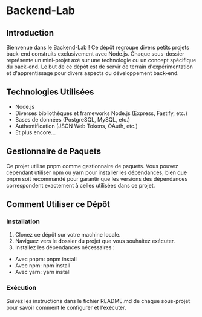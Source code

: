 # Backend-Lab

## Introduction
Bienvenue dans le Backend-Lab ! Ce dépôt regroupe divers petits projets back-end construits exclusivement avec Node.js. Chaque sous-dossier représente un mini-projet axé sur une technologie ou un concept spécifique du back-end. Le but de ce dépôt est de servir de terrain d'expérimentation et d'apprentissage pour divers aspects du développement back-end.

## Technologies Utilisées
- Node.js
- Diverses bibliothèques et frameworks Node.js (Express, Fastify, etc.)
- Bases de données (PostgreSQL, MySQL, etc.)
- Authentification (JSON Web Tokens, OAuth, etc.)
- Et plus encore...

## Gestionnaire de Paquets
Ce projet utilise pnpm comme gestionnaire de paquets. Vous pouvez cependant utiliser npm ou yarn pour installer les dépendances, bien que pnpm soit recommandé pour garantir que les versions des dépendances correspondent exactement à celles utilisées dans ce projet.

## Comment Utiliser ce Dépôt

### Installation

1. Clonez ce dépôt sur votre machine locale.
2. Naviguez vers le dossier du projet que vous souhaitez exécuter.
3. Installez les dépendances nécessaires :
  - Avec pnpm: pnpm install
  - Avec npm: npm install
  - Avec yarn: yarn install

### Exécution
Suivez les instructions dans le fichier README.md de chaque sous-projet pour savoir comment le configurer et l'exécuter.
